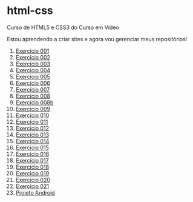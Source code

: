 # html-css
 Curso de HTML5 e CSS3 do Curso em Vídeo

 Estou aprendendo a criar sites e agora vou gerenciar meus repositórios!

   <ol>
        <li><a href="../ex001/index.html">Exercício 001</a></li>
        <li><a href="../ex002/index.html">Exercício 002</a></li>
        <li><a href="../ex003/index.html">Exercício 003</a></li>
        <li><a href="../ex004/index.html">Exercício 004</a></li>
        <li><a href="../ex005/index.html">Exercício 005</a></li>
        <li><a href="../ex006/index.html">Exercício 006</a></li>
        <li><a href="../ex007/index.html">Exercício 007</a></li>
        <li><a href="../ex008/index.html">Exercício 008</a></li>
        <li><a href="../ex008b/index.html">Exercício 008b</a></li>
        <li><a href="../ex009/index.html">Exercício 009</a></li>
        <li><a href="../ex010/index.html">Exercício 010</a></li>
        <li><a href="../ex011/index.html">Exercício 011</a></li>
        <li><a href="../ex012/index.html">Exercício 012</a></li>
        <li><a href="../ex013/index.html">Exercício 013</a></li>
        <li><a href="../ex014/index.html">Exercício 014</a></li>
        <li><a href="../ex015/index.html">Exercício 015</a></li>
        <li><a href="../ex016/cor01.html">Exercício 016</a></li>
        <li><a href="../ex017/fonte01.html">Exercício 017</a></li>
        <li><a href="../ex018/fonte01.html">Exercício 018</a></li>
        <li><a href="../ex019/seletor01.html">Exercício 019</a></li>
        <li><a href="../ex020/hover.html">Exercício 020</a></li>
        <li><a href="../ex021/caixa01.html">Exercício 021</a></li>
        <li><a href="../resposta/android.html">Projeto Android</a></li>
    </ol>
